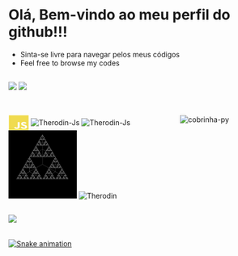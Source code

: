 # Olá, Bem-vindo ao meu perfil do github!!!
- Sinta-se livre para navegar pelos meus códigos
- Feel free to browse my codes
##

<div>
  <img height="150em" src="https://github-readme-stats.vercel.app/api?user=Therodin&show_icons=true&theme=tokyonight&include_all_commits=true&count_private=true&PAT_1=Therodin"/>
  <img height="150em" src="https://github-readme-stats.vercel.app/api/top-langs/?user=Therodin&langs_count=4&theme=tokyonight&layout=compact&PAT_1=Therodin"/>
</div>

##

<div style:"display: inline_block"><br>
<img align="center" alt="Therodin-Js" height="30" width="40" src="https://raw.githubusercontent.com/devicons/devicon/master/icons/javascript/javascript-plain.svg">
<img align="center" alt="Therodin-Js" height="30" width="50" src=https://img.shields.io/badge/Python-3776AB?style=for-the-badge&logo=python&logoColor=white>
<img align="center" alt="Therodin-Js" height="30" width="50" src=https://img.shields.io/badge/C-00599C?style=for-the-badge&logo=c&logoColor=blue>
<img align="right" alt="cobrinha-py" height="165" width="165" src=https://cdn.discordapp.com/attachments/449738304145850398/916494140391444561/7ff2fb665ecc0df9a22ad4a3b9a0ee29.jpg>
<img height="135" width="135" src=https://raw.githubusercontent.com/fawzeus/fawzeus/main/Fractal_tree.gif>
<img src="https://komarev.com/ghpvc/?username=Therodin&color=blue" alt="Therodin" /> 
</div>

##

<div>
  <a href="https://www.linkedin.com/in/gabriel-messias-80a29b215/">
    <img src=https://img.shields.io/badge/LinkedIn-0077B5?style=for-the-badge&logo=linkedin&logoColor=white>
    
</div>
  
##
  
![Snake animation](https://github.com/Therodin/Therodin/blob/output/github-contribution-grid-snake.svg)
